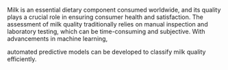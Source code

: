 Milk is an essential dietary component consumed worldwide, and its quality plays a crucial role in ensuring consumer health and satisfaction. 
The assessment of milk quality traditionally relies on manual inspection and laboratory testing, which can be time-consuming and subjective.
With advancements in machine learning, 


automated predictive models can be developed to classify milk quality efficiently.
